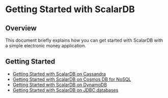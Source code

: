 # Getting Started with ScalarDB

## Overview
This document briefly explains how you can get started with ScalarDB with a simple electronic money application.

## Getting Started
* [Getting Started with ScalarDB on Cassandra](getting-started-with-scalardb-on-cassandra.md)
* [Getting Started with ScalarDB on Cosmos DB for NoSQL](getting-started-with-scalardb-on-cosmosdb.md)
* [Getting Started with ScalarDB on DynamoDB](getting-started-with-scalardb-on-dynamodb.md)
* [Getting Started with ScalarDB on JDBC databases](getting-started-with-scalardb-on-jdbc.md)
